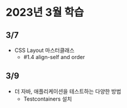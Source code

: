 # 2023년 3월 학습

## 3/7

- CSS Layout 마스터클래스
  - #1.4 align-self and order

## 3/9

- 더 자바, 애플리케이션을 테스트하는 다양한 방법
  - Testcontainers 설치

